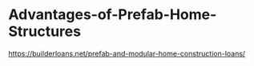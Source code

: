 # Advantages-of-Prefab-Home-Structures
https://builderloans.net/prefab-and-modular-home-construction-loans/
